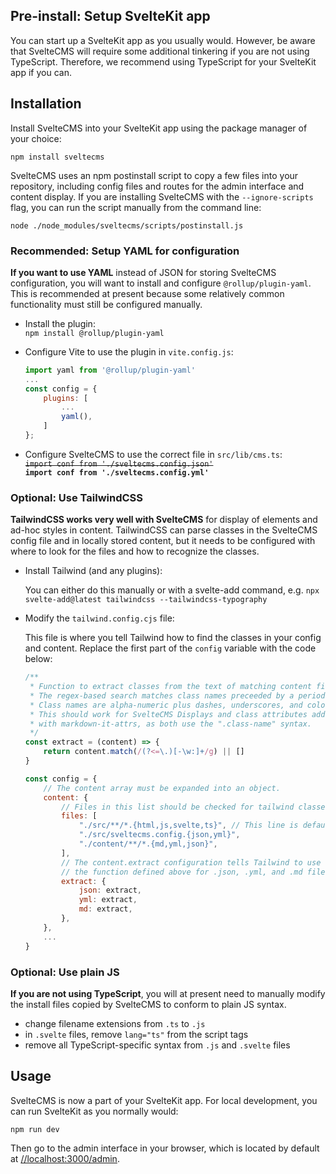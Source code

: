 ## Pre-install: Setup SvelteKit app

You can start up a SvelteKit app as you usually would. However, be aware that
SvelteCMS will require some additional tinkering if you are not using TypeScript.
Therefore, we recommend using TypeScript for your SvelteKit app if you can.


## Installation

Install SvelteCMS into your SvelteKit app using the package manager of your choice:

`npm install sveltecms`

SvelteCMS uses an npm postinstall script to copy a few files into your repository,
including config files and routes for the admin interface and content display.
If you are installing SvelteCMS with the `--ignore-scripts` flag, you can run
the script manually from the command line:

`node ./node_modules/sveltecms/scripts/postinstall.js`


### Recommended: Setup YAML for configuration

**If you want to use YAML** instead of JSON for storing SvelteCMS configuration,
you will want to install and configure `@rollup/plugin-yaml`.
This is recommended at present because some relatively common functionality must
still be configured manually.

* Install the plugin: \
    `npm install @rollup/plugin-yaml`

* Configure Vite to use the plugin in `vite.config.js`:

    ``` js
    import yaml from '@rollup/plugin-yaml'
    ...
    const config = {
        plugins: [
            ...
            yaml(),
        ]
    };
    ```

* Configure SvelteCMS to use the correct file in `src/lib/cms.ts`: \
    ~~`import conf from './sveltecms.config.json'`~~ \
    **`import conf from './sveltecms.config.yml'`**


### Optional: Use TailwindCSS

**TailwindCSS works very well with SvelteCMS** for display of elements and ad-hoc
styles in content. TailwindCSS can parse classes in the SvelteCMS config file and in
locally stored content, but it needs to be configured with where to look for the files
and how to recognize the classes.

* Install Tailwind (and any plugins):

    You can either do this manually or with a svelte-add command, e.g.
    `npx svelte-add@latest tailwindcss --tailwindcss-typography`

* Modify the `tailwind.config.cjs` file:

    This file is where you tell Tailwind how to find the classes in your config
    and content. Replace the first part of the `config` variable with the code below:

    ``` js
    /**
     * Function to extract classes from the text of matching content files.
     * The regex-based search matches class names preceeded by a period.
     * Class names are alpha-numeric plus dashes, underscores, and colons.
     * This should work for SvelteCMS Displays and class attributes added
     * with markdown-it-attrs, as both use the ".class-name" syntax.
     */
    const extract = (content) => {
        return content.match(/(?<=\.)[-\w:]+/g) || []
    }

    const config = {
        // The content array must be expanded into an object.
        content: {
            // Files in this list should be checked for tailwind classes.
            files: [
                "./src/**/*.{html,js,svelte,ts}", // This line is default.
                "./src/sveltecms.config.{json,yml}",
                "./content/**/*.{md,yml,json}",
            ],
            // The content.extract configuration tells Tailwind to use
            // the function defined above for .json, .yml, and .md files.
            extract: {
                json: extract,
                yml: extract,
                md: extract,
            },
        },
        ...
    }
    ```

### Optional: Use plain JS

**If you are not using TypeScript**, you will at present need to manually modify
the install files copied by SvelteCMS to conform to plain JS syntax.

* change filename extensions from `.ts` to `.js`
* in `.svelte` files, remove `lang="ts"` from the script tags
* remove all TypeScript-specific syntax from `.js` and `.svelte` files


## Usage

SvelteCMS is now a part of your SvelteKit app. For local development, you can
run SvelteKit as you normally would:

`npm run dev`

Then go to the admin interface in your browser, which is located by default at
[//localhost:3000/admin](//localhost:3000/admin).
